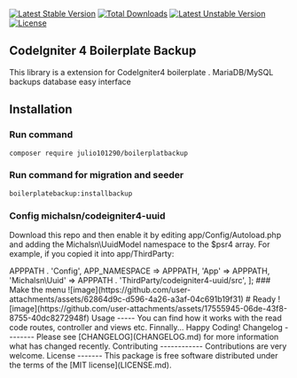 [![Latest Stable Version](https://poser.okvpn.org/julio101290/boilerplatbackup/v/stable)](https://packagist.org/packages/julio101290/boilerplatbackup) [![Total Downloads](https://poser.okvpn.org/julio101290/boilerplatbackup/downloads)](https://packagist.org/packages/julio101290/boilerplatbackup) [![Latest Unstable Version](https://poser.okvpn.org/julio101290/boilerplatbackup/v/unstable)](https://packagist.org/packages/julio101290/boilerplatbackup) [![License](https://poser.okvpn.org/julio101290/boilerplatbackup/license)](https://packagist.org/packages/julio101290/boilerplatbackup)

## CodeIgniter 4 Boilerplate Backup
 This library is a extension for CodeIgniter4 boilerplate . MariaDB/MySQL backups database easy interface 

## Installation

### Run command 

    composer require julio101290/boilerplatbackup

### Run command for migration and seeder

	boilerplatebackup:installbackup
 
### Config michalsn/codeigniter4-uuid
Download this repo and then enable it by editing app/Config/Autoload.php and adding the Michalsn\UuidModel namespace to the $psr4 array. For example, if you copied it into app/ThirdParty:

<?php

		$psr4 = [
		'Config'      => APPPATH . 'Config',
		APP_NAMESPACE => APPPATH,
		'App'         => APPPATH,
		'Michalsn\Uuid' => APPPATH . 'ThirdParty/codeigniter4-uuid/src',
		];

### Make the menu
![image](https://github.com/user-attachments/assets/62864d9c-d596-4a26-a3af-04c691b19f31)



# Ready
![image](https://github.com/user-attachments/assets/17555945-06de-43f8-8755-40dc8272948f)


Usage
-----
You can find how it works with the read code routes, controller and views etc. Finnally... Happy Coding!

Changelog
--------
Please see [CHANGELOG](CHANGELOG.md) for more information what has changed recently.

Contributing
------------
Contributions are very welcome.

License
-------

This package is free software distributed under the terms of the [MIT license](LICENSE.md).
